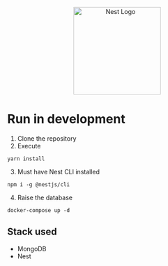 <p align="center">
  <a href="http://nestjs.com/" target="blank"><img src="https://nestjs.com/img/logo-small.svg" width="200" alt="Nest Logo" /></a>
</p>

# Run in development

1. Clone the repository
2. Execute 
```
yarn install
```
3. Must have Nest CLI installed
```
npm i -g @nestjs/cli
```

4. Raise the database
```
docker-compose up -d
```


## Stack used
* MongoDB
* Nest